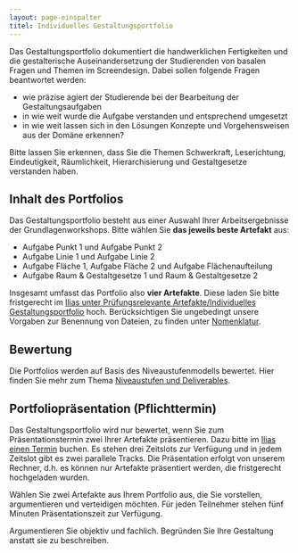 ```yaml
---
layout: page-einspalter
titel: Individuelles Gestaltungsportfolio
---
```


Das Gestaltungsportfolio dokumentiert die handwerklichen Fertigkeiten und die gestalterische Auseinandersetzung der Studierenden von basalen Fragen und Themen im Screendesign. Dabei sollen folgende Fragen beantwortet werden:

- wie präzise agiert der Studierende bei der Bearbeitung der Gestaltungsaufgaben
- in wie weit wurde die Aufgabe verstanden und entsprechend umgesetzt
- in wie weit lassen sich in den Lösungen Konzepte und Vorgehensweisen aus der Domäne erkennen?

Bitte lassen Sie erkennen, dass Sie die Themen Schwerkraft, Leserichtung, Eindeutigkeit, Räumlichkeit, Hierarchisierung und Gestaltgesetze verstanden haben.

## Inhalt des Portfolios

Das Gestaltungsportfolio besteht aus einer Auswahl Ihrer Arbeitsergebnisse der Grundlagenworkshops. Bitte wählen Sie **das jeweils beste Artefakt** aus: 

- Aufgabe Punkt 1 und Aufgabe Punkt 2
- Aufgabe Linie 1 und Aufgabe Linie 2
- Aufgabe Fläche 1,  Aufgabe Fläche 2 und Aufgabe Flächenaufteilung
- Aufgabe Raum & Gestaltgesetze 1 und Raum & Gestaltgesetze 2 

Insgesamt umfasst das Portfolio also **vier Artefakte**. Diese laden Sie bitte fristgerecht im [Ilias unter Prüfungsrelevante Artefakte/Individuelles Gestaltungsportfolio](https://ilias.th-koeln.de/goto.php?target=exc_1166244&client_id=ILIAS_FH_Koeln) hoch. Berücksichtigen Sie ungebedingt unsere Vorgaben zur Benennung von Dateien, zu finden unter [Nomenklatur](/mi-bachelor-screendesign/nomenklatur).

## Bewertung

Die Portfolios werden auf Basis des Niveaustufenmodells bewertet. Hier finden Sie mehr zum Thema [Niveaustufen und Deliverables](/mi-bachelor-screendesign/niveaustufen).

## Portfoliopräsentation (Pflichttermin)

Das Gestaltungsportfolio wird nur bewertet, wenn Sie zum Präsentationstermin zwei Ihrer Artefakte präsentieren. Dazu bitte im [Ilias einen Termin](https://ilias.th-koeln.de/goto.php?target=fold_1697422&client_id=ILIAS_FH_Koeln) buchen. Es stehen drei Zeitslots zur Verfügung und in jedem Zeitslot gibt es zwei parallele Tracks. Die Präsentation erfolgt von unserem Rechner, d.h. es können nur Artefakte präsentiert werden, die fristgerecht hochgeladen wurden. 

Wählen Sie zwei Artefakte aus Ihrem Portfolio aus, die Sie vorstellen, argumentieren und verteidigen möchten. Für jeden Teilnehmer stehen fünf Minuten Präsentationszeit zur Verfügung. 

Argumentieren Sie objektiv und fachlich. Begründen Sie Ihre Gestaltung anstatt sie zu beschreiben.
